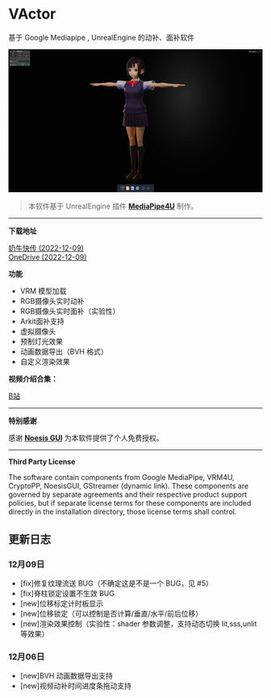 # VActor 

基于 Google Mediapipe , UnrealEngine 的动补、面补软件   


![screen](./images/screen_snapshot.jpg "screen")

> 本软件基于 UnrealEngine 插件 **[MediaPipe4U](https://github.com/endink/Mediapipe4u-plugin)** 制作。
---

**下载地址**

[奶牛快传 (2022-12-09)](https://cowtransfer.com/s/cd23fdb4593749)   
[OneDrive (2022-12-09)](https://1drv.ms/u/s!AkmROUeQfSBjzWbeKL_cdrlzYVYa?e=hbDTbN)

**功能**

- VRM 模型加载
- RGB摄像头实时动补
- RGB摄像头实时面补（实验性）
- Arkit面补支持
- 虚拟摄像头
- 预制灯光效果
- 动画数据导出（BVH 格式）
- 自定义渲染效果

**视频介绍合集：**

[B站](https://space.bilibili.com/481665211/channel/collectiondetail?sid=810148)

---   
**特别感谢**

感谢 **[Noesis GUI](https://www.noesisengine.com/)** 为本软件提供了个人免费授权。

---   
**Third Party License**

The software contain components from Google MediaPipe, VRM4U, CryptoPP, NoesisGUI, GStreamer (dynamic link). These components are governed by separate agreements and their respective product support policies, but if separate license terms for these components are included directly in the installation directory, those license terms shall control.

## 更新日志

### 12月09日
- [fix]修复纹理流送 BUG（不确定这是不是一个 BUG，见 #5）
- [fix]脊柱锁定设置不生效 BUG
- [new]位移标定计时板显示
- [new]位移锁定（可以控制是否计算/垂直/水平/前后位移）
- [new]渲染效果控制（实验性：shader 参数调整，支持动态切换 lit,sss,unlit 等效果）

### 12月06日

- [new]BVH 动画数据导出支持
- [new]视频动补时间进度条拖动支持

